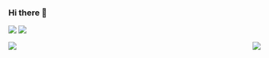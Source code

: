
### Hi there 👋

![](https://img.shields.io/badge/Language-Python-brightgreen?style=flat&logo=c%2b%2b)
![](https://img.shields.io/badge/Platform-Linux-brightgreen?style=flat&logo=red%20hat)

<img align="right" src="https://github-readme-stats.vercel.app/api?username=Macr0phag3&show_icons=true&theme=radical&hide_title=true" />

<img src="https://github-readme-stats.vercel.app/api/top-langs/?username=Macr0phag3&layout=compact&hide=css,html" />
